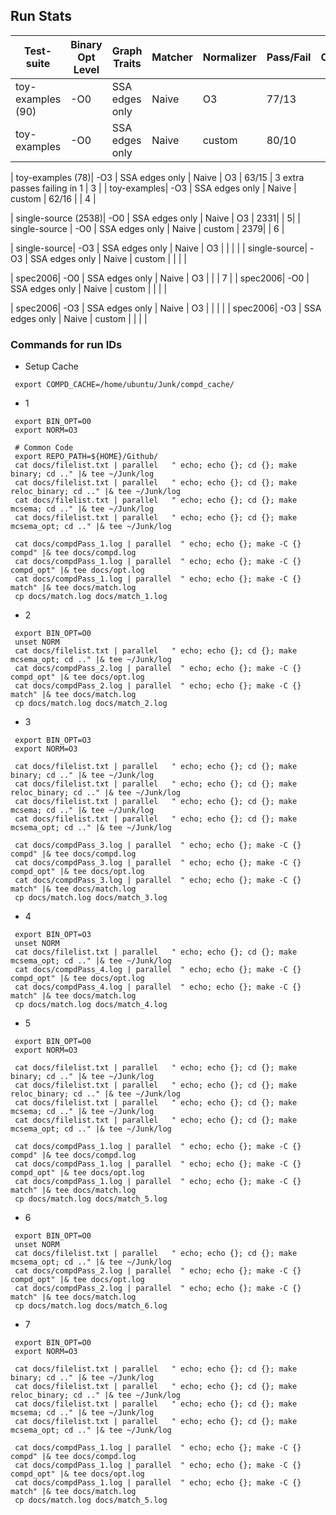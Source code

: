 ## Run Stats
| Test-suite  | Binary Opt Level | Graph Traits | Matcher | Normalizer | Pass/Fail | Comments | run ID |
|---|---|---|---|---|---|---|---|
|  toy-examples (90)|  -O0 |  SSA edges only | Naive | O3       | 77/13   | | 1 |
|  toy-examples|  -O0 |  SSA edges only | Naive | custom        | 80/10   | | 2 |

|  toy-examples (78)|  -O3 |  SSA edges only | Naive | O3 | 63/15 | 3 extra passes failing in 1 | 3 |
|  toy-examples|  -O3 |  SSA edges only | Naive | custom  | 62/16 | | 4 |

|  single-source (2538)|  -O0 |  SSA edges only | Naive | O3     | 2331| | 5|
|  single-source       |  -O0 |  SSA edges only | Naive | custom | 2379| | 6 |

|  single-source|  -O3 |  SSA edges only | Naive | O3 | | | |
|  single-source|  -O3 |  SSA edges only | Naive | custom | | | |

|  spec2006|  -O0 |  SSA edges only | Naive | O3 | | | 7 |
|  spec2006|  -O0 |  SSA edges only | Naive | custom | | | |

|  spec2006|  -O3 |  SSA edges only | Naive | O3 | | | |
|  spec2006|  -O3 |  SSA edges only | Naive | custom | | | |


### Commands for run IDs
 -  Setup Cache
 ```
  export COMPD_CACHE=/home/ubuntu/Junk/compd_cache/
 ```

 - 1
 ```
  export BIN_OPT=O0
  export NORM=O3

  # Common Code
  export REPO_PATH=${HOME}/Github/
  cat docs/filelist.txt | parallel   " echo; echo {}; cd {}; make binary; cd .." |& tee ~/Junk/log
  cat docs/filelist.txt | parallel   " echo; echo {}; cd {}; make reloc_binary; cd .." |& tee ~/Junk/log
  cat docs/filelist.txt | parallel   " echo; echo {}; cd {}; make mcsema; cd .." |& tee ~/Junk/log
  cat docs/filelist.txt | parallel   " echo; echo {}; cd {}; make mcsema_opt; cd .." |& tee ~/Junk/log

  cat docs/compdPass_1.log | parallel  " echo; echo {}; make -C {} compd" |& tee docs/compd.log
  cat docs/compdPass_1.log | parallel  " echo; echo {}; make -C {} compd_opt" |& tee docs/opt.log
  cat docs/compdPass_1.log | parallel  " echo; echo {}; make -C {} match" |& tee docs/match.log
  cp docs/match.log docs/match_1.log
 ```

 - 2
 ```
  export BIN_OPT=O0
  unset NORM
  cat docs/filelist.txt | parallel   " echo; echo {}; cd {}; make mcsema_opt; cd .." |& tee ~/Junk/log
  cat docs/compdPass_2.log | parallel  " echo; echo {}; make -C {} compd_opt" |& tee docs/opt.log
  cat docs/compdPass_2.log | parallel  " echo; echo {}; make -C {} match" |& tee docs/match.log
  cp docs/match.log docs/match_2.log
 ```

 - 3
 ```
  export BIN_OPT=O3
  export NORM=O3

  cat docs/filelist.txt | parallel   " echo; echo {}; cd {}; make binary; cd .." |& tee ~/Junk/log
  cat docs/filelist.txt | parallel   " echo; echo {}; cd {}; make reloc_binary; cd .." |& tee ~/Junk/log
  cat docs/filelist.txt | parallel   " echo; echo {}; cd {}; make mcsema; cd .." |& tee ~/Junk/log
  cat docs/filelist.txt | parallel   " echo; echo {}; cd {}; make mcsema_opt; cd .." |& tee ~/Junk/log

  cat docs/compdPass_3.log | parallel  " echo; echo {}; make -C {} compd" |& tee docs/compd.log
  cat docs/compdPass_3.log | parallel  " echo; echo {}; make -C {} compd_opt" |& tee docs/opt.log
  cat docs/compdPass_3.log | parallel  " echo; echo {}; make -C {} match" |& tee docs/match.log
  cp docs/match.log docs/match_3.log
 ```

 - 4
 ```
  export BIN_OPT=O3
  unset NORM
  cat docs/filelist.txt | parallel   " echo; echo {}; cd {}; make mcsema_opt; cd .." |& tee ~/Junk/log
  cat docs/compdPass_4.log | parallel  " echo; echo {}; make -C {} compd_opt" |& tee docs/opt.log
  cat docs/compdPass_4.log | parallel  " echo; echo {}; make -C {} match" |& tee docs/match.log
  cp docs/match.log docs/match_4.log
 ```

  - 5
 ```
  export BIN_OPT=O0
  export NORM=O3

  cat docs/filelist.txt | parallel   " echo; echo {}; cd {}; make binary; cd .." |& tee ~/Junk/log
  cat docs/filelist.txt | parallel   " echo; echo {}; cd {}; make reloc_binary; cd .." |& tee ~/Junk/log
  cat docs/filelist.txt | parallel   " echo; echo {}; cd {}; make mcsema; cd .." |& tee ~/Junk/log
  cat docs/filelist.txt | parallel   " echo; echo {}; cd {}; make mcsema_opt; cd .." |& tee ~/Junk/log

  cat docs/compdPass_1.log | parallel  " echo; echo {}; make -C {} compd" |& tee docs/compd.log
  cat docs/compdPass_1.log | parallel  " echo; echo {}; make -C {} compd_opt" |& tee docs/opt.log
  cat docs/compdPass_1.log | parallel  " echo; echo {}; make -C {} match" |& tee docs/match.log
  cp docs/match.log docs/match_5.log
 ```
  - 6
 ```
  export BIN_OPT=O0
  unset NORM
  cat docs/filelist.txt | parallel   " echo; echo {}; cd {}; make mcsema_opt; cd .." |& tee ~/Junk/log
  cat docs/compdPass_2.log | parallel  " echo; echo {}; make -C {} compd_opt" |& tee docs/opt.log
  cat docs/compdPass_2.log | parallel  " echo; echo {}; make -C {} match" |& tee docs/match.log
  cp docs/match.log docs/match_6.log
 ```

  - 7
 ```
  export BIN_OPT=O0
  export NORM=O3

  cat docs/filelist.txt | parallel   " echo; echo {}; cd {}; make binary; cd .." |& tee ~/Junk/log
  cat docs/filelist.txt | parallel   " echo; echo {}; cd {}; make reloc_binary; cd .." |& tee ~/Junk/log
  cat docs/filelist.txt | parallel   " echo; echo {}; cd {}; make mcsema; cd .." |& tee ~/Junk/log
  cat docs/filelist.txt | parallel   " echo; echo {}; cd {}; make mcsema_opt; cd .." |& tee ~/Junk/log

  cat docs/compdPass_1.log | parallel  " echo; echo {}; make -C {} compd" |& tee docs/compd.log
  cat docs/compdPass_1.log | parallel  " echo; echo {}; make -C {} compd_opt" |& tee docs/opt.log
  cat docs/compdPass_1.log | parallel  " echo; echo {}; make -C {} match" |& tee docs/match.log
  cp docs/match.log docs/match_5.log
